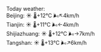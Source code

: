 Today weather:  
Beijing: ☀️   🌡️+12°C 🌬️↖4km/h  
Tianjin: ☀️   🌡️+11°C 🌬️←4km/h  
Shijiazhuang: ☀️   🌡️+12°C 🌬️→7km/h  
Tangshan: ☀️   🌡️+13°C 🌬️↗6km/h  
